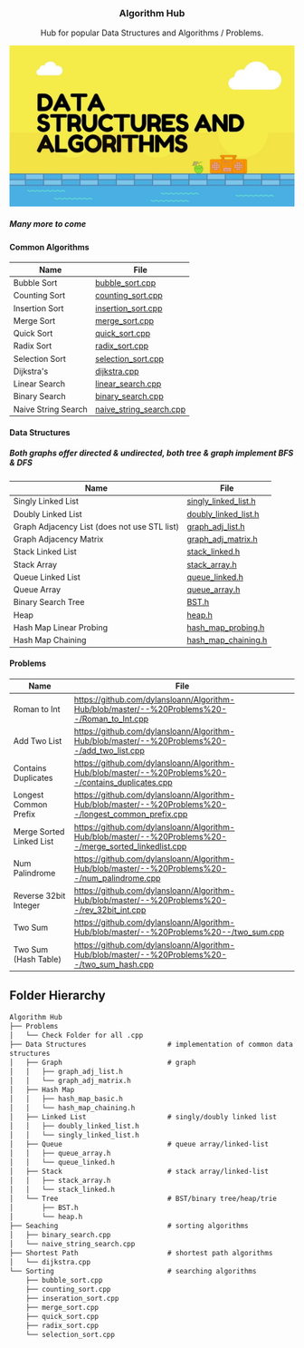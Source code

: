 <br />
<p align="center">
  <a href="https://github.com/dylansloann/Maze-Gen-Solver">
  </a>

  <h3 align="center">Algorithm Hub</h3>

  <p align="center">
     Hub for popular Data Structures and Algorithms / Problems.

![Header][header-screenshot]

##### Many more to come

#### Common Algorithms
| Name | File |
|------|------|
|Bubble Sort|[bubble_sort.cpp](https://github.com/dylansloann/Algorithm-Hub/blob/master/Sorting/bubble_sort.cpp)|
|Counting Sort|[counting_sort.cpp](https://github.com/dylansloann/Algorithm-Hub/blob/master/Sorting/counting_sort.cpp)|
|Insertion Sort|[insertion_sort.cpp](https://github.com/dylansloann/Algorithm-Hub/blob/master/Sorting/insertion_sort.cpp)|
|Merge Sort|[merge_sort.cpp](https://github.com/dylansloann/Algorithm-Hub/blob/master/Sorting/merge_sort.cpp)|
|Quick Sort|[quick_sort.cpp](https://github.com/dylansloann/Algorithm-Hub/blob/master/Sorting/quick_sort.cpp)|
|Radix Sort|[radix_sort.cpp](https://github.com/dylansloann/Algorithm-Hub/blob/master/Sorting/radix_sort.cpp)|
|Selection Sort|[selection_sort.cpp](https://github.com/dylansloann/Algorithm-Hub/blob/master/Sorting/selection_sort.cpp)|
|Dijkstra's|[dijkstra.cpp](https://github.com/dylansloann/Algorithm-Hub/blob/master/Shortest%20Path/WIP_dijkstra.cpp)|
|Linear Search|[linear_search.cpp](https://github.com/dylansloann/Algorithm-Hub/blob/master/Searching/linear_search.cpp)|
|Binary Search|[binary_search.cpp](https://github.com/dylansloann/Algorithm-Hub/blob/master/Searching/binary_search.cpp)|
|Naive String Search|[naive_string_search.cpp](https://github.com/dylansloann/Algorithm-Hub/blob/master/Searching/naive_string_search.cpp)|


#### Data Structures
##### Both graphs offer directed & undirected, both tree & graph implement BFS & DFS
| Name | File |
|------|------|
|Singly Linked List|[singly_linked_list.h](https://github.com/dylansloann/Algorithm-Hub/blob/master/Data%20Structures/Linked%20List/singly_linked_list.h)|
|Doubly Linked List|[doubly_linked_list.h](https://github.com/dylansloann/Algorithm-Hub/blob/master/Data%20Structures/Linked%20List/doubly_linked_list.h)|
|Graph Adjacency List (does not use STL list)|[graph_adj_list.h](https://github.com/dylansloann/Algorithm-Hub/blob/master/Data%20Structures/Graph/graph_adj_list.h)|
|Graph Adjacency Matrix|[graph_adj_matrix.h](https://github.com/dylansloann/Algorithm-Hub/blob/master/Data%20Structures/Graph/graph_adj_matrix.h)|
|Stack Linked List|[stack_linked.h](https://github.com/dylansloann/Algorithm-Hub/blob/master/Data%20Structures/Stack/stack_linked.h)|
|Stack Array|[stack_array.h](https://github.com/dylansloann/Algorithm-Hub/blob/master/Data%20Structures/Stack/stack_array.h)|
|Queue Linked List|[queue_linked.h](https://github.com/dylansloann/Algorithm-Hub/blob/master/Data%20Structures/Queue/queue_linked.h)|
|Queue Array|[queue_array.h](https://github.com/dylansloann/Algorithm-Hub/blob/master/Data%20Structures/Queue/queue_array.h)|
|Binary Search Tree|[BST.h](https://github.com/dylansloann/Algorithm-Hub/blob/master/Data%20Structures/Tree/BST.h)|
|Heap|[heap.h](https://github.com/dylansloann/Algorithm-Hub/blob/master/Data%20Structures/Tree/WIP_heap.h)|
|Hash Map Linear Probing|[hash_map_probing.h](https://github.com/dylansloann/Algorithm-Hub/blob/master/Data%20Structures/Hash%20Map/hash_map_probing.h)|
|Hash Map Chaining|[hash_map_chaining.h](https://github.com/dylansloann/Algorithm-Hub/blob/master/Data%20Structures/Hash%20Map/hash_map_chaining.h)|

#### Problems
| Name | File |
|------|------|
|Roman to Int|https://github.com/dylansloann/Algorithm-Hub/blob/master/--%20Problems%20--/Roman_to_Int.cpp|
|Add Two List|https://github.com/dylansloann/Algorithm-Hub/blob/master/--%20Problems%20--/add_two_list.cpp|
|Contains Duplicates|https://github.com/dylansloann/Algorithm-Hub/blob/master/--%20Problems%20--/contains_duplicates.cpp|
|Longest Common Prefix|https://github.com/dylansloann/Algorithm-Hub/blob/master/--%20Problems%20--/longest_common_prefix.cpp|
|Merge Sorted Linked List|https://github.com/dylansloann/Algorithm-Hub/blob/master/--%20Problems%20--/merge_sorted_linkedlist.cpp|
|Num Palindrome|https://github.com/dylansloann/Algorithm-Hub/blob/master/--%20Problems%20--/num_palindrome.cpp|
|Reverse 32bit Integer|https://github.com/dylansloann/Algorithm-Hub/blob/master/--%20Problems%20--/rev_32bit_int.cpp|
|Two Sum|https://github.com/dylansloann/Algorithm-Hub/blob/master/--%20Problems%20--/two_sum.cpp|
|Two Sum (Hash Table)|https://github.com/dylansloann/Algorithm-Hub/blob/master/--%20Problems%20--/two_sum_hash.cpp|


## Folder Hierarchy
```
Algorithm Hub
├── Problems
│   └── Check Folder for all .cpp
├── Data Structures                    # implementation of common data structures
│   ├── Graph                          # graph
│   │   ├── graph_adj_list.h
│   │   └── graph_adj_matrix.h
│   ├── Hash Map
│   │   ├── hash_map_basic.h
│   │   └── hash_map_chaining.h
│   ├── Linked List                    # singly/doubly linked list
│   │   ├── doubly_linked_list.h
│   │   └── singly_linked_list.h
│   ├── Queue                          # queue array/linked-list
│   │   ├── queue_array.h
│   │   └── queue_linked.h
│   ├── Stack                          # stack array/linked-list
│   │   ├── stack_array.h
│   │   └── stack_linked.h
│   └── Tree                           # BST/binary tree/heap/trie
│       ├── BST.h
│       └── heap.h
├── Seaching                           # sorting algorithms
│   ├── binary_search.cpp
│   └── naive_string_search.cpp
├── Shortest Path                      # shortest path algorithms
│   └── dijkstra.cpp
└── Sorting                            # searching algorithms
    ├── bubble_sort.cpp
    ├── counting_sort.cpp
    ├── inseration_sort.cpp
    ├── merge_sort.cpp
    ├── quick_sort.cpp
    ├── radix_sort.cpp
    └── selection_sort.cpp
```

[header-screenshot]: header.jpg